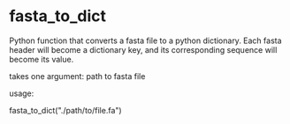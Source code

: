 # fasta_to_dict
Python function that converts a fasta file to a python dictionary. Each fasta header will become a dictionary key, and its corresponding sequence will become its value. 

takes one argument: path to fasta file

usage:

fasta_to_dict("./path/to/file.fa")
